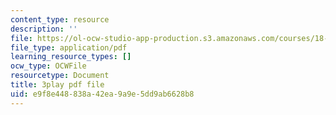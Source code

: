 ```yaml
---
content_type: resource
description: ''
file: https://ol-ocw-studio-app-production.s3.amazonaws.com/courses/18-06sc-linear-algebra-fall-2011/e9f8e448838a42ea9a9e5dd9ab6628b8_My5w4MXWBew.pdf
file_type: application/pdf
learning_resource_types: []
ocw_type: OCWFile
resourcetype: Document
title: 3play pdf file
uid: e9f8e448-838a-42ea-9a9e-5dd9ab6628b8
---
```

